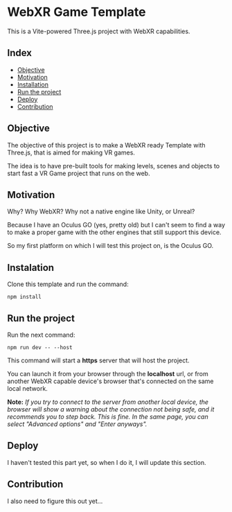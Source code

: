 # WebXR Game Template

This is a Vite-powered Three.js project with WebXR capabilities.

## Index

- [Objective](#objective)
- [Motivation](#motivation)
- [Installation](#installation)
- [Run the project](#run-the-project)
- [Deploy](#deploy)
- [Contribution](#contribution)

## Objective

The objective of this project is to make a WebXR ready Template with Three.js, that is aimed for making VR games.

The idea is to have pre-built tools for making levels, scenes and objects to start fast a VR Game project that runs on the web.

## Motivation

Why? Why WebXR? Why not a native engine like Unity, or Unreal?

Because I have an Oculus GO (yes, pretty old) but I can't seem to find a way to make a proper game with the other engines that still support this device.

So my first platform on which I will test this project on, is the Oculus GO.

## Instalation

Clone this template and run the command:
```
npm install
```

## Run the project

Run the next command:

```
npm run dev -- --host
```
This command will start a **https** server that will host the project.

You can launch it from your browser through the **localhost** url, or from another WebXR capable device's browser that's connected on the same local network.

**Note:** *If you try to connect to the server from another local device, the browser will show a warning about the connection not being safe, and it recommends you to step back. This is fine. In the same page, you can select "Advanced options" and "Enter anyways".*

## Deploy

I haven't tested this part yet, so when I do it, I will update this section.

## Contribution

I also need to figure this out yet...
